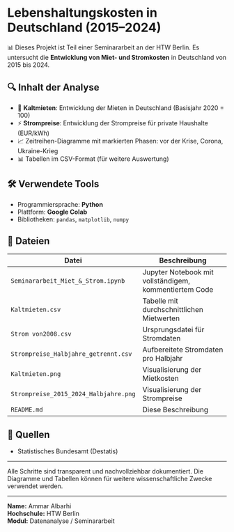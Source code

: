 # Lebenshaltungskosten in Deutschland (2015–2024)

📊 Dieses Projekt ist Teil einer Seminararbeit an der HTW Berlin. Es untersucht die **Entwicklung von Miet- und Stromkosten** in Deutschland von 2015 bis 2024.

## 🔍 Inhalt der Analyse

- 📁 **Kaltmieten**: Entwicklung der Mieten in Deutschland (Basisjahr 2020 = 100)
- ⚡ **Strompreise**: Entwicklung der Strompreise für private Haushalte (EUR/kWh)
- 📈 Zeitreihen-Diagramme mit markierten Phasen: vor der Krise, Corona, Ukraine-Krieg
- 📊 Tabellen im CSV-Format (für weitere Auswertung)

## 🛠️ Verwendete Tools

- Programmiersprache: **Python**
- Plattform: **Google Colab**
- Bibliotheken: `pandas`, `matplotlib`, `numpy`

## 📂 Dateien

| Datei | Beschreibung |
|-------|--------------|
| `Seminararbeit_Miet_&_Strom.ipynb` | Jupyter Notebook mit vollständigem, kommentiertem Code |
| `Kaltmieten.csv` | Tabelle mit durchschnittlichen Mietwerten |
| `Strom von2008.csv` | Ursprungsdatei für Stromdaten |
| `Strompreise_Halbjahre_getrennt.csv` | Aufbereitete Stromdaten pro Halbjahr |
| `Kaltmieten.png` | Visualisierung der Mietkosten |
| `Strompreise_2015_2024_Halbjahre.png` | Visualisierung der Strompreise |
| `README.md` | Diese Beschreibung |

## 📎 Quellen
- Statistisches Bundesamt (Destatis)

---

Alle Schritte sind transparent und nachvollziehbar dokumentiert. Die Diagramme und Tabellen können für weitere wissenschaftliche Zwecke verwendet werden.

---

**Name:** Ammar Albarhi  
**Hochschule:** HTW Berlin  
**Modul:** Datenanalyse / Seminararbeit
